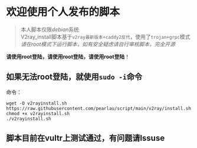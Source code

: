 # 欢迎使用个人发布的脚本  
> 本人脚本仅限*debian*系统  
> V2ray_install脚本基于`v2ray最新版本+caddy2反代`，使用了`trojan+grpc`模式  
> *请在root模式下运行脚本，如有安全疑虑请自行审核脚本，完全开源*  

**请使用root登陆，请使用root登陆，请使用root登陆**！  

## 如果无法root登陆，就使用`sudo -i`命令  
命令：
```
wget -O v2rayinstall.sh https://raw.githubusercontent.com/pearlau/script/main/v2ray/install.sh
chmod +x v2rayinstall.sh
./v2rayinstall.sh
```
## 脚本目前在vultr上测试通过，有问题请Issuse
